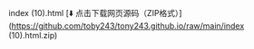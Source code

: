 index (10).html
[⬇️ 点击下载网页源码（ZIP格式）](https://github.com/toby243/tony243.github.io/raw/main/index (10).html.zip)
